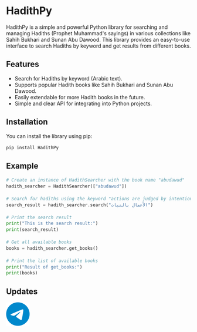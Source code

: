 # HadithPy

HadithPy is a simple and powerful Python library for searching and managing Hadiths (Prophet Muhammad's sayings) in various collections like Sahih Bukhari and Sunan Abu Dawood. This library provides an easy-to-use interface to search Hadiths by keyword and get results from different books.

## Features

- Search for Hadiths by keyword (Arabic text).
- Supports popular Hadith books like Sahih Bukhari and Sunan Abu Dawood.
- Easily extendable for more Hadith books in the future.
- Simple and clear API for integrating into Python projects.

## Installation

You can install the library using pip:

```bash
pip install HadithPy
```

## Example

```python
# Create an instance of HadithSearcher with the book name "abudawud"
hadith_searcher = HadithSearcher(["abudawud"])

# Search for hadiths using the keyword "actions are judged by intentions"
search_result = hadith_searcher.search("الأعمال بالنيات")

# Print the search result
print("This is the search result:")
print(search_result)

# Get all available books
books = hadith_searcher.get_books()

# Print the list of available books
print("Result of get_books:")
print(books)
```

## Updates

[![Telegram](https://raw.githubusercontent.com/CLorant/readme-social-icons/main/large/colored/telegram.svg)](https://t.me/i88y8)
